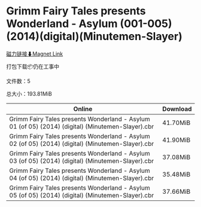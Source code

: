 # Grimm Fairy Tales presents Wonderland - Asylum (001-005)(2014)(digital)(Minutemen-Slayer)

[磁力链接⬇Magnet Link](magnet:?xt=urn:btih:dbe7c0070c00912ea200c2bfdfcb235848b7a8fa&dn=Grimm%20Fairy%20Tales%20presents%20Wonderland%20-%20Asylum%20%28001-005%29%282014%29%28digital%29%28Minutemen-Slayer%29)

打包下载📦仍在工事中

文件数：5

总大小：193.81MiB

Online | Download
--- | ---
Grimm Fairy Tales presents Wonderland - Asylum 01 (of 05) (2014) (digital) (Minutemen-Slayer).cbr | 41.70MiB
Grimm Fairy Tales presents Wonderland - Asylum 02 (of 05) (2014) (digital) (Minutemen-Slayer).cbr | 41.90MiB
Grimm Fairy Tales presents Wonderland - Asylum 03 (of 05) (2014) (digital) (Minutemen-Slayer).cbr | 37.08MiB
Grimm Fairy Tales presents Wonderland - Asylum 04 (of 05) (2014) (digital) (Minutemen-Slayer).cbr | 35.48MiB
Grimm Fairy Tales presents Wonderland - Asylum 05 (of 05) (2014) (digital) (Minutemen-Slayer).cbr | 37.66MiB
